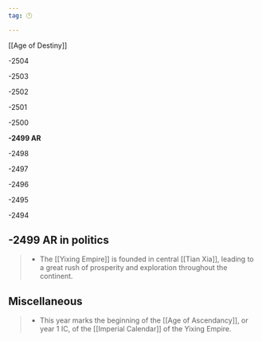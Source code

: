 ```yaml
---
tag: 🕛

---
```

[[Age of Destiny]]


-2504

-2503

-2502

-2501

-2500

**-2499 AR**

-2498

-2497

-2496

-2495

-2494



## -2499 AR in politics

>  - The [[Yixing Empire]] is founded in central [[Tian Xia]], leading to a great rush of prosperity and exploration throughout the continent.


## Miscellaneous

>  - This year marks the beginning of the [[Age of Ascendancy]], or year 1 IC, of the [[Imperial Calendar]] of the Yixing Empire.







